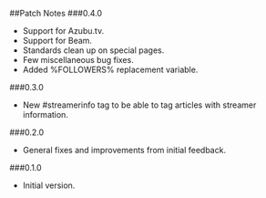 ##Patch Notes
###0.4.0
* Support for Azubu.tv.
* Support for Beam.
* Standards clean up on special pages.
* Few miscellaneous bug fixes.
* Added %FOLLOWERS% replacement variable.

###0.3.0
* New #streamerinfo tag to be able to tag articles with streamer information.

###0.2.0
* General fixes and improvements from initial feedback.

###0.1.0
* Initial version.